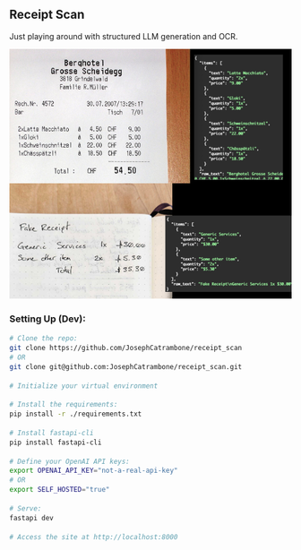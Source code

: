 ## Receipt Scan

Just playing around with structured LLM generation and OCR.

![An image of assorted receipts, some handwritten, and the resulting structured JSON.](.github/receipt.jpg?raw=true)

### Setting Up (Dev):

```bash
# Clone the repo:
git clone https://github.com/JosephCatrambone/receipt_scan
# OR
git clone git@github.com:JosephCatrambone/receipt_scan.git

# Initialize your virtual environment

# Install the requirements:
pip install -r ./requirements.txt

# Install fastapi-cli
pip install fastapi-cli

# Define your OpenAI API keys:
export OPENAI_API_KEY="not-a-real-api-key"
# OR
export SELF_HOSTED="true"

# Serve:
fastapi dev

# Access the site at http://localhost:8000
```

